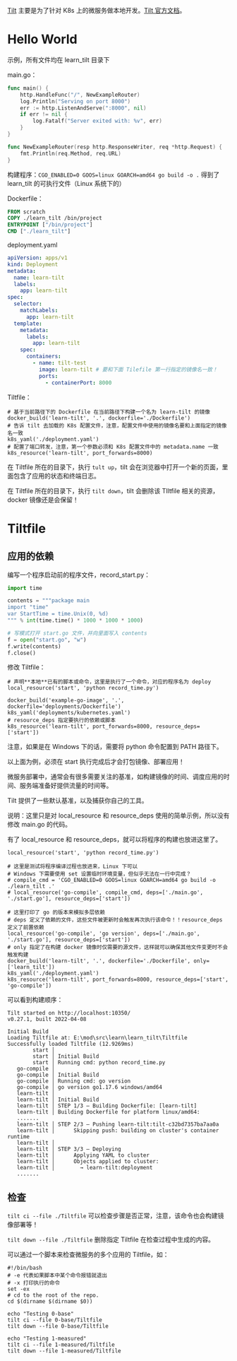 [Tilt](https://github.com/tilt-dev/tilt) 主要是为了针对 K8s 上的微服务做本地开发。[Tilt 官方文档](https://docs.tilt.dev/index.html)。



# Hello World

示例，所有文件均在 learn_tilt 目录下

main.go：

```go
func main() {
	http.HandleFunc("/", NewExampleRouter)
	log.Println("Serving on port 8000")
	err := http.ListenAndServe(":8000", nil)
	if err != nil {
		log.Fatalf("Server exited with: %v", err)
	}
}

func NewExampleRouter(resp http.ResponseWriter, req *http.Request) {
	fmt.Println(req.Method, req.URL)
}
```

构建程序：`CGO_ENABLED=0 GOOS=linux GOARCH=amd64 go build -o .` 得到了 learn_tilt 的可执行文件（Linux 系统下的）

Dockerfile：

```dockerfile
FROM scratch
COPY ./learn_tilt /bin/project
ENTRYPOINT ["/bin/project"]
CMD ["./learn_tilt"]
```

deployment.yaml

```yaml
apiVersion: apps/v1
kind: Deployment
metadata:
  name: learn-tilt
  labels:
    app: learn-tilt
spec:
  selector:
    matchLabels:
      app: learn-tilt
  template:
    metadata:
      labels:
        app: learn-tilt
    spec:
      containers:
        - name: tilt-test
          image: learn-tilt # 要和下面 Tilefile 第一行指定的镜像名一致！
          ports:
            - containerPort: 8000
```

Tiltfile：

```shell
# 基于当前路径下的 Dockerfile 在当前路径下构建一个名为 learn-tilt 的镜像
docker_build('learn-tilt', '.', dockerfile='./Dockerfile')
# 告诉 tilt 去加载的 K8s 配置文件，注意，配置文件中使用的镜像名要和上面指定的镜像名一致
k8s_yaml('./deployment.yaml')
# 配置了端口转发，注意，第一个参数必须和 K8s 配置文件中的 metadata.name 一致
k8s_resource('learn-tilt', port_forwards=8000)
```

在 Tiltfile 所在的目录下，执行 `tult up`，tilt 会在浏览器中打开一个新的页面，里面包含了应用的状态和终端日志。

在 Tiltfile 所在的目录下，执行 `tilt down`，tilt 会删除该 TIltfile 相关的资源，docker 镜像还是会保留！

# Tiltfile

## 应用的依赖

编写一个程序启动前的程序文件，record_start.py：

```python
import time

contents = """package main
import "time"
var StartTime = time.Unix(0, %d)
""" % int(time.time() * 1000 * 1000 * 1000)

# 写模式打开 start.go 文件，并向里面写入 contents
f = open("start.go", "w")
f.write(contents)
f.close()
```

修改 Tiltfile：

```shell
# 声明**本地**已有的脚本或命令，这里是执行了一个命令，对应的程序名为 deploy
local_resource('start', 'python record_time.py')

docker_build('example-go-image', '.', dockerfile='deployments/Dockerfile')
k8s_yaml('deployments/kubernetes.yaml')
# resource_deps 指定要执行的依赖或脚本
k8s_resource('learn-tilt', port_forwards=8000, resource_deps=['start'])
```

注意，如果是在 Windows 下的话，需要将 python 命令配置到 PATH 路径下。

以上面为例，必须在 start 执行完成后才会打包镜像、部署应用！

微服务部署中，通常会有很多需要关注的基准，如构建镜像的时间、调度应用的时间、服务端准备好提供流量的时间等。

Tilt 提供了一些默认基准，以及捕获你自己的工具。

说明：这里只是对 local_resource 和 resource_deps 使用的简单示例，所以没有修改 main.go 的代码。

有了  local_resource 和 resource_deps，就可以将程序的构建也放进这里了。

```shell
local_resource('start', 'python record_time.py')

# 这里是测试将程序编译过程也放进来，Linux 下可以
# Windows 下需要使用 set 设置临时环境变量，但似乎无法在一行中完成？
# compile_cmd = 'CGO_ENABLED=0 GOOS=linux GOARCH=amd64 go build -o ./learn_tilt .'
# local_resource('go-compile', compile_cmd, deps=['./main.go', './start.go'], resource_deps=['start'])

# 这里打印了 go 的版本来模拟多层依赖
# deps 定义了依赖的文件，这些文件被更新时会触发再次执行该命令！！resource_deps 定义了前置依赖
local_resource('go-compile', 'go version', deps=['./main.go', './start.go'], resource_deps=['start'])
# only 指定了在构建 docker 镜像时仅需要的源文件，这样就可以确保其他文件变更时不会触发构建
docker_build('learn-tilt', '.', dockerfile='./Dockerfile', only=['learn_tilt'])
k8s_yaml('./deployment.yaml')
k8s_resource('learn-tilt', port_forwards=8000, resource_deps=['start', 'go-compile'])
```

可以看到构建顺序：

```
Tilt started on http://localhost:10350/
v0.27.1, built 2022-04-08

Initial Build
Loading Tiltfile at: E:\mod\src\learn\learn_tilt\Tiltfile
Successfully loaded Tiltfile (12.9269ms)
        start │
        start │ Initial Build
        start │ Running cmd: python record_time.py
   go-compile │
   go-compile │ Initial Build
   go-compile │ Running cmd: go version
   go-compile │ go version go1.17.6 windows/amd64
   learn-tilt │
   learn-tilt │ Initial Build
   learn-tilt │ STEP 1/3 — Building Dockerfile: [learn-tilt]
   learn-tilt │ Building Dockerfile for platform linux/amd64:
   .......
   learn-tilt │ STEP 2/3 — Pushing learn-tilt:tilt-c32bd7357ba7aa0a
   learn-tilt │      Skipping push: building on cluster's container runtime
   learn-tilt │
   learn-tilt │ STEP 3/3 — Deploying
   learn-tilt │      Applying YAML to cluster
   learn-tilt │      Objects applied to cluster:
   learn-tilt │        → learn-tilt:deployment
   .......
```



## 检查

`tilt ci --file ./Tiltfile` 可以检查步骤是否正常，注意，该命令也会构建镜像部署等！

`tilt down --file ./Tiltfile` 删除指定 Tiltfile 在检查过程中生成的内容。

可以通过一个脚本来检查微服务的多个应用的 Tiltfile，如：

```shell
#!/bin/bash
# -e 代表如果脚本中某个命令报错就退出
# -x 打印执行的命令
set -ex
# cd to the root of the repo.
cd $(dirname $(dirname $0))

echo "Testing 0-base"
tilt ci --file 0-base/Tiltfile
tilt down --file 0-base/Tiltfile

echo "Testing 1-measured"
tilt ci --file 1-measured/Tiltfile
tilt down --file 1-measured/Tiltfile
```



